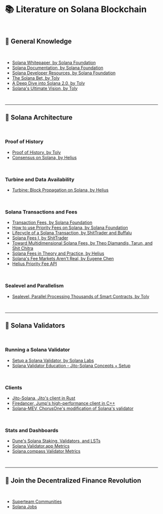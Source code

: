 # 📚 Literature on Solana Blockchain

<br>

## 📙 General Knowledge

<br>

* [Solana Whitepaper, by Solana Foundation](https://github.com/solana-labs/whitepaper)
* [Solana Documentation, by Solana Foundation](https://solana.com/docs)
* [Solana Developer Resources, by Solana Foundation](https://solana.com/developers)
* [The Solana Bet, by Toly](https://www.youtube.com/watch?v=dnKc5IvD88Q)
* [A Deep Dive into Solana 2.0, by Toly](https://www.youtube.com/watch?v=4MufOKIeuFY)
* [Solana's Ultimate Vision, by Toly](https://www.youtube.com/watch?v=cDXG2RFDIjM&t=2s)

<br>

---

## 📘 Solana Architecture

<br>

### Proof of History

* [Proof of History, by Toly](https://medium.com/solana-labs/proof-of-history-a-clock-for-blockchain-cf47a61a9274)
* [Consensus on Solana, by Helius](https://www.helius.dev/blog/consensus-on-solana)

<br>

### Turbine and Data Availability

* [Turbine: Block Propagation on Solana, by Helius](https://www.helius.dev/blog/turbine-block-propagation-on-solana)

<br>

### Solana Transactions and Fees


* [Transaction Fees, by Solana Foundation](https://solana.com/docs/core/transactions/fees)
* [How to use Priority Fees on Solana, by Solana Foundation](https://solana.com/developers/guides/advanced/how-to-use-priority-fees)
* [Lifecycle of a Solana Transaction, by ShitTrader and Buffalu](https://www.umbraresearch.xyz/writings/lifecycle-of-a-solana-transaction)
* [Solana Fees I, by ShitTrader](https://www.umbraresearch.xyz/writings/solana-fees-part-1)
* [Toward Multidimensional Solana Fees, by Theo Diamandis, Tarun, and Shit Chitra](https://www.umbraresearch.xyz/writings/toward-multidimensional-solana-fees)
* [Solana Fees in Theory and Practice, by Helius](https://www.helius.dev/blog/solana-fees-in-theory-and-practice)
* [Solana's Fee Markets Aren't Real, by Eugene Chen](https://www.youtube.com/watch?v=Bhh4chj-J0I)
* [Helius Priority Fee API](https://docs.helius.dev/solana-rpc-nodes/alpha-priority-fee-api)

<br>

### Sealevel and Parallelism

* [Sealevel, Parallel Processing Thousands of Smart Contracts, by Toly](https://medium.com/solana-labs/sealevel-parallel-processing-thousands-of-smart-contracts-d814b378192)


<br>

----

## 📗 Solana Validators

<br>

### Running a Solana Validator

* [Setup a Solana Validator, by Solana Labs](https://docs.solanalabs.com/operations/setup-a-validator)
* [Solana Validator Education - Jito-Solana Concepts + Setup](https://www.youtube.com/watch?v=owLlIRXQvo8)

<br>

### Clients

* [Jito-Solana, Jito's client in Rust](https://github.com/jito-foundation/jito-solana)
* [Firedancer, Jump's high-performance client in C++](https://jumpcrypto.com/firedancer/)
* [Solana-MEV, ChorusOne's modification of Solana's validator](https://github.com/ChorusOne/solana-mev?tab=readme-ov-file)


<br>

### Stats and Dashboards


* [Dune's Solana Staking, Validators, and LSTs](https://dune.com/ilemi/solana-staking)
* [Solana Validator.app Metrics](https://www.validators.app/)
* [Solana.compass Validator Metrics](https://solanacompass.com/)

<br>

---

## 📕 Join the Decentralized Finance Revolution

<br>


* [Superteam Communities](https://superteam.fun/)
* [Solana Jobs](https://jobs.solana.com/jobs)


